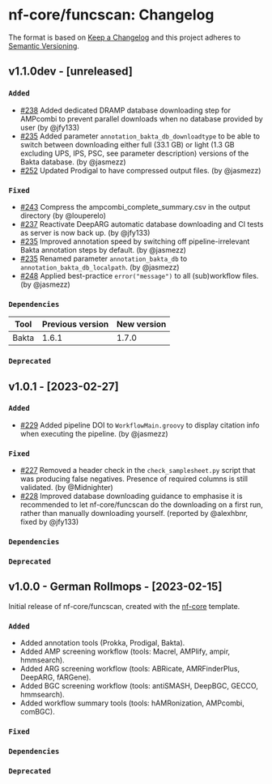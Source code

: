 # nf-core/funcscan: Changelog

The format is based on [Keep a Changelog](https://keepachangelog.com/en/1.0.0/)
and this project adheres to [Semantic Versioning](https://semver.org/spec/v2.0.0.html).

## v1.1.0dev - [unreleased]

### `Added`

- [#238](https://github.com/nf-core/funcscan/pull/238) Added dedicated DRAMP database downloading step for AMPcombi to prevent parallel downloads when no database provided by user (by @jfy133)
- [#235](https://github.com/nf-core/funcscan/pull/235) Added parameter `annotation_bakta_db_downloadtype` to be able to switch between downloading either full (33.1 GB) or light (1.3 GB excluding UPS, IPS, PSC, see parameter description) versions of the Bakta database. (by @jasmezz)
- [#252](https://github.com/nf-core/funcscan/pull/252) Updated Prodigal to have compressed output files. (by @jasmezz)

### `Fixed`

- [#243](https://github.com/nf-core/funcscan/pull/243) Compress the ampcombi_complete_summary.csv in the output directory (by @louperelo)
- [#237](https://github.com/nf-core/funcscan/pull/237) Reactivate DeepARG automatic database downloading and CI tests as server is now back up. (by @jfy133)
- [#235](https://github.com/nf-core/funcscan/pull/235) Improved annotation speed by switching off pipeline-irrelevant Bakta annotation steps by default. (by @jasmezz)
- [#235](https://github.com/nf-core/funcscan/pull/235) Renamed parameter `annotation_bakta_db` to `annotation_bakta_db_localpath`. (by @jasmezz)
- [#248](https://github.com/nf-core/funcscan/pull/248) Applied best-practice `error("message")` to all (sub)workflow files. (by @jasmezz)

### `Dependencies`

| Tool  | Previous version | New version |
| ----- | ---------------- | ----------- |
| Bakta | 1.6.1            | 1.7.0       |

### `Deprecated`

## v1.0.1 - [2023-02-27]

### `Added`

- [#229](https://github.com/nf-core/funcscan/pull/229) Added pipeline DOI to `WorkflowMain.groovy` to display citation info when executing the pipeline. (by @jasmezz)

### `Fixed`

- [#227](https://github.com/nf-core/funcscan/pull/227) Removed a header check in the `check_samplesheet.py` script that was producing false negatives. Presence of required columns is still validated. (by @Midnighter)
- [#228](https://github.com/nf-core/funcscan/pull/228) Improved database downloading guidance to emphasise it is recommended to let nf-core/funcscan do the downloading on a first run, rather than manually downloading yourself. (reported by @alexhbnr, fixed by @jfy133)

### `Dependencies`

### `Deprecated`

## v1.0.0 - German Rollmops - [2023-02-15]

Initial release of nf-core/funcscan, created with the [nf-core](https://nf-co.re/) template.

### `Added`

- Added annotation tools (Prokka, Prodigal, Bakta).
- Added AMP screening workflow (tools: Macrel, AMPlify, ampir, hmmsearch).
- Added ARG screening workflow (tools: ABRicate, AMRFinderPlus, DeepARG, fARGene).
- Added BGC screening workflow (tools: antiSMASH, DeepBGC, GECCO, hmmsearch).
- Added workflow summary tools (tools: hAMRonization, AMPcombi, comBGC).

### `Fixed`

### `Dependencies`

### `Deprecated`
